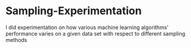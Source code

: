 # Sampling-Experimentation
I did experimentation on how various machine learning algorithms' performance varies on a given data set with respect to different sampling methods
